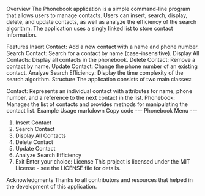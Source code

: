 Overview
The Phonebook application is a simple command-line program that allows users to manage contacts. Users can insert, search, display, delete, and update contacts, as well as analyze the efficiency of the search algorithm. The application uses a singly linked list to store contact information.

Features
Insert Contact: Add a new contact with a name and phone number.
Search Contact: Search for a contact by name (case-insensitive).
Display All Contacts: Display all contacts in the phonebook.
Delete Contact: Remove a contact by name.
Update Contact: Change the phone number of an existing contact.
Analyze Search Efficiency: Display the time complexity of the search algorithm.
Structure
The application consists of two main classes:

Contact: Represents an individual contact with attributes for name, phone number, and a reference to the next contact in the list.
Phonebook: Manages the list of contacts and provides methods for manipulating the contact list.
Example Usage
markdown
Copy code
--- Phonebook Menu ---
1. Insert Contact
2. Search Contact
3. Display All Contacts
4. Delete Contact
5. Update Contact
6. Analyze Search Efficiency
7. Exit
Enter your choice: 
License
This project is licensed under the MIT License - see the LICENSE file for details.

Acknowledgments
Thanks to all contributors and resources that helped in the development of this application.
